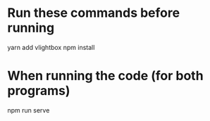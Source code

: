 # Run these commands before running
yarn add vlightbox
npm install

# When running the code (for both programs)
npm run serve
